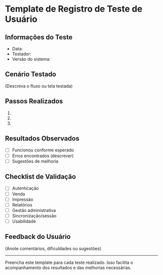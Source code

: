 # Template de Registro de Teste de Usuário

## Informações do Teste

- Data:
- Testador:
- Versão do sistema:

## Cenário Testado

(Descreva o fluxo ou tela testada)

## Passos Realizados

1.
2.
3.

## Resultados Observados

- [ ] Funcionou conforme esperado
- [ ] Erros encontrados (descrever)
- [ ] Sugestões de melhoria

## Checklist de Validação

- [ ] Autenticação
- [ ] Venda
- [ ] Impressão
- [ ] Relatórios
- [ ] Gestão administrativa
- [ ] Sincronização/sessão
- [ ] Usabilidade

## Feedback do Usuário

(Anote comentários, dificuldades ou sugestões)

---

Preencha este template para cada teste realizado. Isso facilita o acompanhamento dos resultados e das melhorias necessárias.

